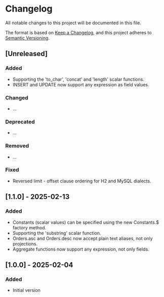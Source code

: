 Changelog
=========

All notable changes to this project will be documented in this file.

The format is based on [Keep a Changelog](https://keepachangelog.com/en/1.1.0/),
and this project adheres to [Semantic Versioning](https://semver.org/spec/v2.0.0.html).

## [Unreleased]

### Added
- Supporting the 'to_char', 'concat' and 'length' scalar functions.
- INSERT and UPDATE now support any expression as field values.

### Changed
- ...

### Deprecated
- ...

### Removed
- ...

### Fixed
- Reversed limit - offset clause ordering for H2 and MySQL dialects.

## [1.1.0] - 2025-02-13

### Added
- Constants (scalar values) can be specified using the new Constants.$ factory method.
- Supporting the 'substring' scalar function.
- Orders.asc and Orders.desc now accept plain text aliases, not only projections.
- Aggregate functions now support any expression, not only fields.

## [1.0.0] - 2025-02-04

### Added
- Initial version
